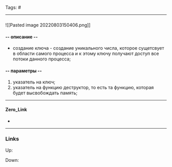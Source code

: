 Tags: #
***
###
![[Pasted image 20220803150406.png]]
#### -- описание --
- создание ключа - создание уникального числа, которое сущетсвует в области самого процесса и к этому ключу получают доступ все потоки данного процесса;
#### -- параметры --
1) указатель на ключ;
2) указатель на функцию деструктор, то есть та функцию, которая будет высвобождать память;

***
#### Zero_Link
- 
***
### Links
Up:

Down:



